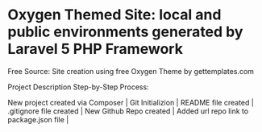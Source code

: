 # Oxygen Themed Site: local and public environments generated by Laravel 5 PHP Framework

Free Source: Site creation using free Oxygen Theme by gettemplates.com

Project Description Step-by-Step Process:

New project created via Composer |
Git Initializion |
README file created |
.gitignore file created |
New Github Repo created |
Added url repo link to package.json file |
